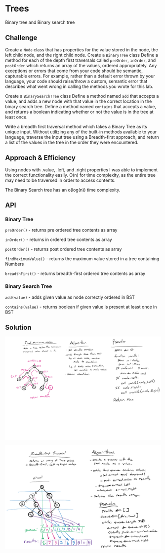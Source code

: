 # Trees
<!-- Short summary or background information -->
Binary tree and Binary search tree

## Challenge
<!-- Description of the challenge -->
Create a `Node` class that has properties for the value stored in the node, the left child node, and the right child node.
Create a `BinaryTree` class
Define a method for each of the depth first traversals called `preOrder`, `inOrder`, and `postOrder` which returns an array of the values, ordered appropriately.
Any exceptions or errors that come from your code should be semantic, capturable errors. For example, rather than a default error thrown by your language, your code should raise/throw a custom, semantic error that describes what went wrong in calling the methods you wrote for this lab.

Create a `BinarySearchTree` class
Define a method named `add` that accepts a value, and adds a new node with that value in the correct location in the binary search tree.
Define a method named `contains` that accepts a value, and returns a boolean indicating whether or not the value is in the tree at least once.

Write a breadth first traversal method which takes a Binary Tree as its unique input. Without utilizing any of the built-in methods available to your language, traverse the input tree using a Breadth-first approach, and return a list of the values in the tree in the order they were encountered.

## Approach & Efficiency
<!-- What approach did you take? Why? What is the Big O space/time for this approach? -->

Using nodes with .value, .left, and .right properties I was able to implement the correct functionality easily. O(n) for time complexity, as the entire tree may need to be traversed in order to access contents.

The Binary Search tree has an o(log(n)) time complexity.

## API
<!-- Description of each method publicly available in each of your trees -->
### Binary Tree

`preOrder()` - returns pre ordered tree contents as array

`inOrder()` - returns in ordered tree contents as array

`postOrder()` - returns post ordered tree contents as array

`findMaximumValue()` - returns the maximum value stored in a tree containing Numbers

`breadthFirst()` - returns breadth-first ordered tree contents as array

### Binary Search Tree

`add(value)` - adds given value as node correctly ordered in BST

`contains(value)` - returns boolean if given value is present at least once in BST

## Solution
<!-- Embedded whiteboard image -->
![whiteboard](../assets/find-max-val.png)

![whiteboard](../assets/breadth-first.png)